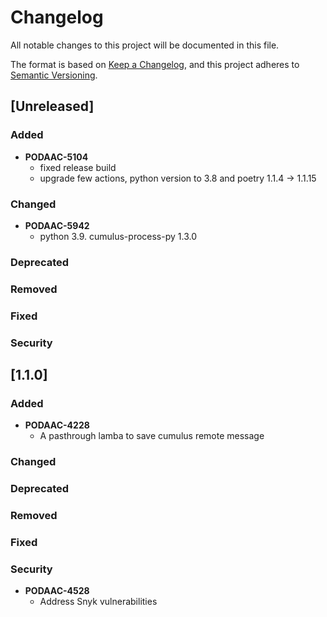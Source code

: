 # Changelog

All notable changes to this project will be documented in this file.

The format is based on [Keep a Changelog](http://keepachangelog.com/en/1.0.0/),
and this project adheres to [Semantic Versioning](https://semver.org/spec/v2.0.0.html).


## [Unreleased]

### Added
- **PODAAC-5104**
  - fixed release build
  - upgrade few actions, python version to 3.8 and poetry 1.1.4 -> 1.1.15
### Changed
- **PODAAC-5942**
  - python 3.9.  cumulus-process-py 1.3.0
### Deprecated
### Removed
### Fixed
### Security


## [1.1.0]

### Added
- **PODAAC-4228**
  - A pasthrough lamba to save cumulus remote message
### Changed
### Deprecated
### Removed
### Fixed
### Security
- **PODAAC-4528**
  - Address Snyk vulnerabilities
